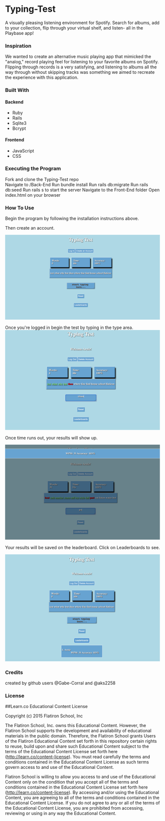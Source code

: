 # Typing-Test

A visually pleasing listening environment for Spotify. Search for albums, add to your collection, flip through your virtual shelf, and listen- all in the Playbase app!

### Inspiration

We wanted to create an alternative music playing app that mimicked the "analog," record playing feel for listening to your favorite albums on Spotify. Flipping through records is a very satisfying, and listening to albums all the way through without skipping tracks was something we aimed to recreate the experience with this application.

### Built With

#### Backend

* Ruby
* Rails
* Sqlite3
* Bcrypt

#### Frontend

* JavaScript
* CSS

### Executing the Program

Fork and clone the Typing-Test repo  
Navigate to /Back-End
Run bundle install
Run rails db:migrate
Run rails db:seed
Run rails s to start the server
Navigate to the Front-End folder
Open index.html on your browser


### How To Use

Begin the program by following the installation instructions above. 

Then create an account.

![Alt text](https://github.com/aks2258/Typing-Test/blob/main/images/Home.png)

Once you're logged in begin the test by typing in the type area.
![Alt text](https://github.com/aks2258/Typing-Test/blob/main/images/Typing.png)

Once time runs out, your results will show up.

![Alt text](https://github.com/aks2258/Typing-Test/blob/main/images/Results.png)

Your results will be saved on the leaderboard. Click on Leaderboards to see. 

![Alt text](https://github.com/aks2258/Typing-Test/blob/main/images/Leaderboards.png)


### Credits

created by github users @Gabe-Corral and @aks2258  


### License

##Learn.co Educational Content License

Copyright (c) 2015 Flatiron School, Inc

The Flatiron School, Inc. owns this Educational Content. However, the Flatiron School supports the development and availability of educational materials in the public domain. Therefore, the Flatiron School grants Users of the Flatiron Educational Content set forth in this repository certain rights to reuse, build upon and share such Educational Content subject to the terms of the Educational Content License set forth here (http://learn.co/content-license). You must read carefully the terms and conditions contained in the Educational Content License as such terms govern access to and use of the Educational Content.

Flatiron School is willing to allow you access to and use of the Educational Content only on the condition that you accept all of the terms and conditions contained in the Educational Content License set forth here (http://learn.co/content-license). By accessing and/or using the Educational Content, you are agreeing to all of the terms and conditions contained in the Educational Content License. If you do not agree to any or all of the terms of the Educational Content License, you are prohibited from accessing, reviewing or using in any way the Educational Content.
